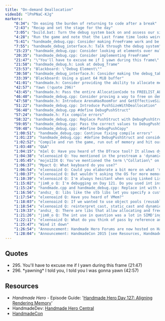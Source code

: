 ```yaml
---
title: "On-demand Deallocation"
videoId: "lPnPNaC-KJg"
markers:
    "0:34": "On easing the burden of returning to code after a break"
    "2:43": "Recap and set the stage for the day"
    "3:05": "build.bat: Turn the debug system back on and assess our situation"
    "4:28": "Run the game and note that the Last frame time looks weird"
    "5:41": "handmade_debug.cpp: Consider making FreeFrame work and be called"
    "7:55": "handmade_debug_interface.h: Talk through the debug system"
    "15:23": "handmade_debug.cpp: Consider looking at elements over multiple frames"
    "20:35": "handmade_debug.cpp: Consider implementing FreeFrame"
    "21:47": "\"You'll have to excuse me if I yawn during this frame\" (!quote 295)"
    "21:58": "handmade_debug.h: Look at debug_frame"
    "23:53": "Blackboard: \"Debug Element\""
    "30:50": "handmade_debug_interface.h: Consider making the debug_table be a giant buffer"
    "33:39": "Blackboard: Using a giant 64 MiB buffer"
    "41:01": "handmade.h: Consider providing the ability to allocate memory on demand"
    "42:57": "Yawn (!quote 296)"
    "43:45": "handmade.h: Pass the entire AllocationCode to FREELIST_ALLOCATE"
    "46:40": "handmade_debug.cpp: Consider proving a way to free on demand or give memory_arena the ability to handle memory allocation"
    "47:58": "handmade.h: Introduce ArenaHasRoomFor and GetEffectiveSizeFor"
    "51:22": "handmade_debug.cpp: Introduce PushSizeWithDeallocation"
    "56:48": "handmade_debug.cpp #define DebugPushStruct"
    "57:24": "handmade.h: Fix compile errors"
    "58:32": "handmade_debug.cpp: Replace PushStruct with DebugPushStruct"
    "59:05": "handmade_debug.cpp: Pass the correct values to DebugPushStruct"
    "59:48": "handmade_debug.cpp: #define DebugPushCopy"
    "1:00:51": "handmade_debug.cpp: Continue fixing compile errors"
    "1:01:23": "handmade_debug.cpp: #define DebugPushStruct and consider building in the Push functions to the arenas proper"
    "1:02:52": "Compile and run the game, run out of memory and hit our \"Not implemented\""
    "1:03:48": "Q&A"
    "1:04:15": "m1el Q: Have you heard of the DTrace tool? It allows dynamic tracing on running binaries and also kernel! (Not available on windows, though)"
    "1:04:38": "elxenoaizd Q: You mentioned in the prestream a 'dynamic' memory_arena. How does that actually work since we allocate memory only once? What happens when the arena is full?"
    "1:05:45": "mojo123X Q: You've mentioned the term \"Collation\" on this episode and several previous episodes. What exactly do you mean when you use that term?"
    "1:06:37": "Mpact Q: What keyboard do you use?"
    "1:06:54": "elxenoaizd Q: Could you elaborate a bit more on what 'memory alignment' means? [see Resources, Handmade Hero]"
    "1:08:37": "elxenoaizd Q: But wouldn't asking the OS for more memory expose more failure points thus be against Handmade Hero memory philosophy? Since the whole point of our scheme was that we're sure once we run the game we can't crash"
    "1:10:39": "elxenoaizd Q: I'm always hesitant when using Linked Lists in engine and gameplay code (debug code is fine) because of their cache unfriendliness, random access of memory and difficulty in debugging (you'd have to dig down a node to find what you're looking for). Do you think it's not that big of a deal and I'm worrying too much?"
    "1:15:02": "jim0_o Q: I'm debugging on Day 121. Do you used int instead of int32 for any reason?"
    "1:15:24": "handmade.cpp and handmade_debug.cpp: Replace int with u32"
    "1:16:56": "andsz_ Q: libs like the stb libs let you specify a custom malloc / free function. How would you integrate that into an arena-based system?"
    "1:17:54": "elxenoaizd Q: Have you heard of VMem?"
    "1:18:03": "elxenoaizd Q: If we wanted to use object pools (reusable / recyclable objects for enemies, for example), where would be the best place to store them? Permanent or transient memory? I guess they wouldn't be in transient cause the whole game shares the same pool, so I guess permanent?"
    "1:18:54": "elxenoaizd Q: reinterpret_cast, static_cast and dynamic_cast: are they of any good use?"
    "1:19:33": "andsz_ Q: There are libs that allow allocating and freeing multiple chunks of memory during runtime. How would you specify malloc / free for them in an arena-based game like Handmade Hero?"
    "1:21:26": "jim0_o Q: The int use in question was a lot in SIMD'ing DrawRectangle -> DrawRectangleQuickly, and my version of the code is crashing on \"Access violation reading location\" when casting Pixel to __m128i at the start. Could iterating with int vs int32 be the reason?"
    "1:22:11": "elxenoaizd Q: What do you think of pass by reference and references? I think they obfuscate the code because it's harder now to see from the calling site to find out if an object is passed by value (copy) or we are actually passing an address of it to modify it"
    "1:25:47": "Wind it down"
    "1:26:54": "Announcement: Handmade Hero Forums are now hosted on HandmadeDev.org [see Resources, HandmadeDev]"
    "1:28:04": "Announcement: HandmadeCon 2015 [see Resources, HandmadeCon]"
---
```


## Quotes

* 295\. You'll have to excuse me if I yawn during this frame (21:47)
* 296\. \*yawning\* I told you, I told you I was gonna yawn (42:57)

## Resources

* *Handmade Hero* - Episode Guide: '[Handmade Hero Day 127: Aligning Rendering Memory](https://hero.handmade.network/episode/code/day127)'
* HandmadeDev: [Handmade Hero Central](https://hero.handmade.network/episodes)
* [HandmadeCon](http://handmadecon.org/)
